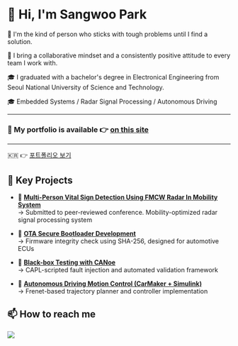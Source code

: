 # 👋 Hi, I'm Sangwoo Park

🌿 I'm the kind of person who sticks with tough problems until I find a solution.

🌿 I bring a collaborative mindset and a consistently positive attitude to every team I work with.

🎓 I graduated with a bachelor's degree in Electronical Engineering from Seoul National University of Science and Technology.

🎓 Embedded Systems / Radar Signal Processing / Autonomous Driving

---

### 🔗 My portfolio is available 👉 [**on this site**](https://github.com/justfollowtheWay/your-korean-portfolio)

---

🇰🇷 👉 [포트폴리오 보기](https://github.com/justfollowtheWay/your-korean-portfolio)


## 🔧 Key Projects

- 📡 **[Multi-Person Vital Sign Detection Using FMCW Radar In Mobility System](https://github.com/justfollowtheWay/Vital_Radar_Mobility)**  
  → Submitted to peer-reviewed conference. Mobility-optimized radar signal processing system

- 🔐 **[OTA Secure Bootloader Development](https://github.com/justfollowtheWay/OTA_secure_bootloader)**  
  → Firmware integrity check using SHA-256, designed for automotive ECUs

- 🧪 **[Black-box Testing with CANoe](https://github.com/justfollowtheWay/Blackbox_testing_automation)**  
  → CAPL-scripted fault injection and automated validation framework

- 🚗 **[Autonomous Driving Motion Control (CarMaker + Simulink)](https://github.com/justfollowtheWay/ADAS_motion_planning_control)**  
  → Frenet-based trajectory planner and controller implementation

## 📫 How to reach me
<a href="mailto:bu8503@naver.com">
  <img src="https://img.shields.io/badge/bu8503@naver.com-555555?style=flat&logo=minutemailer&logoColor=white"/>
</a>
